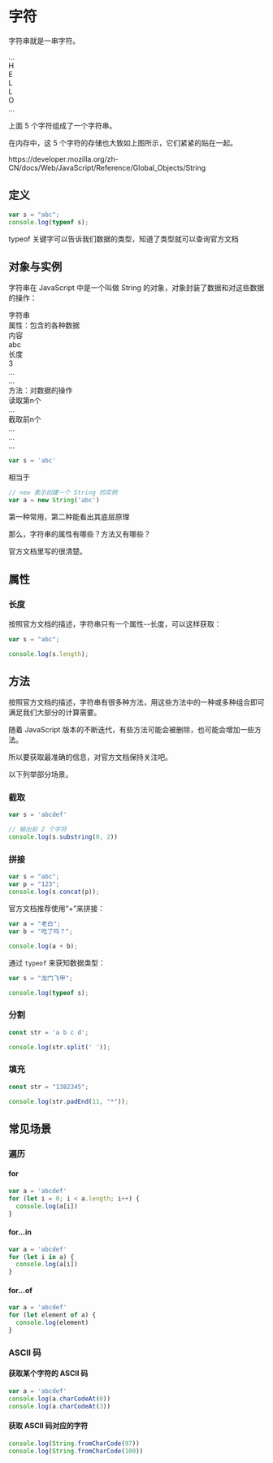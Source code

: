 # 字符

字符串就是一串字符。

<div class="flex justify-start gap-1">
  <div class="brick w-8 h-8">...</div>
  <div class="brick w-8 h-8">H</div>
  <div class="brick w-8 h-8">E</div>
  <div class="brick w-8 h-8">L</div>
  <div class="brick w-8 h-8">L</div>
  <div class="brick w-8 h-8">O</div>
  <div class="brick w-8 h-8">...</div>
</div>

上面 5 个字符组成了一个字符串。

在内存中，这 5 个字符的存储也大致如上图所示，它们紧紧的贴在一起。

<div class="o">https://developer.mozilla.org/zh-CN/docs/Web/JavaScript/Reference/Global_Objects/String</div>

## 定义

<div class="run"></div>

```JavaScript
var s = "abc";
console.log(typeof s);
```

<div class="banner">typeof 关键字可以告诉我们数据的类型，知道了类型就可以查询官方文档</div>

## 对象与实例

字符串在 JavaScript 中是一个叫做 String 的对象，对象封装了数据和对这些数据的操作：

<div class="bg-cyan flex flex-col gap-2">
  <div class="brick">字符串</div>
    <div class="bg-cyan mx-4 flex flex-col gap-2 pb-4">
      <div class="text-center bg-sky">属性：包含的各种数据</div>
      <div class="flex flex-row justify-center">
        <div class="bg-sky text-center px-4 w-36 rounded-none">内容</div>
        <div class="bg-yellow text-center px-4 w-24 rounded-none">abc</div>
      </div>
      <div class="flex flex-row justify-center">
        <div class="bg-sky text-center px-4 w-36 rounded-none">长度</div>
        <div class="bg-yellow text-center px-4 w-24 rounded-none">3</div>
      </div>
      <div class="flex flex-row justify-center">
        <div class="bg-sky text-center px-4 w-36 rounded-none">...</div>
        <div class="bg-yellow text-center px-4 w-24 rounded-none">...</div>
      </div>
    </div>
    <div class="bg-cyan mx-4 flex flex-col gap-2 mb-4 pb-4">
      <div class="text-center bg-sky">方法：对数据的操作</div>
      <div class="flex flex-row justify-center">
        <div class="bg-sky text-center px-4 w-36 rounded-none">读取第n个</div>
        <div class="bg-yellow text-center px-4 w-24 rounded-none">...</div>
      </div>
      <div class="flex flex-row justify-center">
        <div class="bg-sky text-center px-4 w-36 rounded-none">截取前n个</div>
        <div class="bg-yellow text-center px-4 w-24 rounded-none">...</div>
      </div>
      <div class="flex flex-row justify-center">
        <div class="bg-sky text-center px-4 w-36 rounded-none">...</div>
        <div class="bg-yellow text-center px-4 w-24 rounded-none">...</div>
      </div>
    </div>
</div>

```javaScript
var s = 'abc'
```

相当于

```javaScript
// new 表示创建一个 String 的实例
var a = new String('abc')
```

<div class="banner">第一种常用，第二种能看出其底层原理</div>

那么，字符串的属性有哪些？方法又有哪些？

官方文档里写的很清楚。

## 属性

### 长度

按照官方文档的描述，字符串只有一个属性--长度，可以这样获取：

<div class="run"></div>

```JavaScript
var s = "abc";

console.log(s.length);
```

## 方法

按照官方文档的描述，字符串有很多种方法，用这些方法中的一种或多种组合即可满足我们大部分的计算需要。

随着 JavaScript 版本的不断迭代，有些方法可能会被删除，也可能会增加一些方法。

所以要获取最准确的信息，对官方文档保持关注吧。

以下列举部分场景。

### 截取

<div class="run"></div>

```javaScript
var s = 'abcdef'

// 输出前 2 个字符
console.log(s.substring(0, 2))
```

### 拼接

<div class="run"></div>

```JavaScript
var s = "abc";
var p = "123";
console.log(s.concat(p));
```

官方文档推荐使用“+”来拼接：

<div class="run"></div>

```JavaScript
var a = "老白";
var b = "吃了吗？";

console.log(a + b);
```

通过 `typeof` 来获知数据类型：

<div class="run"></div>

```JavaScript
var s = "龙门飞甲";

console.log(typeof s);
```

### 分割

<div class="run"></div>

```javaScript
const str = 'a b c d';

console.log(str.split(' '));
```

### 填充

<div class="run"></div>

```javascript
const str = "1382345";

console.log(str.padEnd(11, "*"));
```

## 常见场景

### 遍历

#### for

<div class="run"></div>

```javaScript
var a = 'abcdef'
for (let i = 0; i < a.length; i++) {
  console.log(a[i])
}
```

#### for...in

<div class="run"></div>

```javaScript
var a = 'abcdef'
for (let i in a) {
  console.log(a[i])
}
```

#### for...of

<div class="run"></div>

```javaScript
var a = 'abcdef'
for (let element of a) {
  console.log(element)
}
```

### ASCII 码

#### 获取某个字符的 ASCII 码

<div class="run"></div>

```javaScript
var a = 'abcdef'
console.log(a.charCodeAt(0))
console.log(a.charCodeAt(3))
```

#### 获取 ASCII 码对应的字符

<div class="run"></div>

```javaScript
console.log(String.fromCharCode(97))
console.log(String.fromCharCode(100))
```
